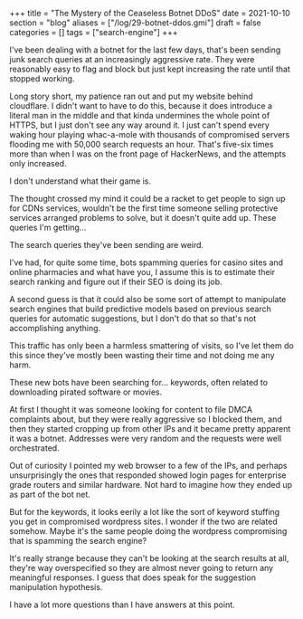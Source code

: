 +++
title = "The Mystery of the Ceaseless Botnet DDoS"
date = 2021-10-10
section = "blog"
aliases = ["/log/29-botnet-ddos.gmi"]
draft = false
categories = []
tags = ["search-engine"]
+++


I've been dealing with a botnet for the last few days, that's been sending junk search queries at an increasingly aggressive rate. They were reasonably easy to flag and block but just kept increasing the rate until that stopped working.

Long story short, my patience ran out and put my website behind cloudflare. I didn't want to have to do this, because it does introduce a literal man in the middle and that kinda undermines the whole point of HTTPS, but I just don't see any way around it. I just can't spend every waking hour playing whac-a-mole with thousands of compromised servers flooding me with 50,000 search requests an hour. That's five-six times more than when I was on the front page of HackerNews, and the attempts only increased.

I don't understand what their game is. 

The thought crossed my mind it could be a racket to get people to sign up for CDNs services, wouldn't be the first time someone selling protective services arranged problems to solve, but it doesn't quite add up. These queries I'm getting...  

The search queries they've been sending are weird.  

I've had, for quite some time, bots spamming queries for casino sites and online pharmacies and what have you, I assume this is to estimate their search ranking and figure out if their SEO is doing its job.
 
A second guess is that it could also be some sort of attempt to manipulate search engines that build predictive models based on  previous search queries for automatic suggestions, but I don't do that so that's not accomplishing anything.

This traffic has only been a harmless smattering of visits, so I've let them do this since they've mostly been wasting their time and not doing me any harm.

These new bots have been searching for... keywords, often related to downloading pirated software or movies. 

At first I thought it was someone looking for content to file DMCA complaints about, but they were really aggressive so I blocked them, and then they started cropping up from other IPs and it became pretty apparent it was a botnet. Addresses were very random and the requests were well orchestrated.

Out of curiosity I pointed my web browser to a few of the IPs, and perhaps unsurprisingly the ones that responded showed login pages for enterprise grade routers and similar hardware. Not hard to imagine how they ended up as part of the bot net.

But for the keywords, it looks eerily a lot like the sort of keyword stuffing you get in compromised wordpress sites. I wonder if the two are related somehow. Maybe it's the same people doing the wordpress compromising that is spamming the search engine?

It's really strange because they can't be looking at the search results at all, they're way overspecified so they are almost never going to return any meaningful responses. I guess that does speak for the suggestion manipulation hypothesis.

I have a lot more questions than I have answers at this point.

